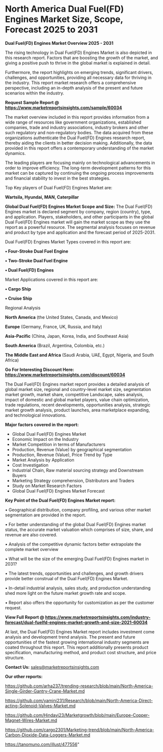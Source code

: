 # North America Dual Fuel(FD) Engines Market Size, Scope, Forecast 2025 to 2031

<Strong> Dual Fuel(FD) Engines Market Overview 2025 - 2031</strong>

The rising technology in Dual Fuel(FD) Engines Market is also depicted in this research report. Factors that are boosting the growth of the market, and giving a positive push to thrive in the global market is explained in detail.

Furthermore, the report highlights on emerging trends, significant drivers, challenges, and opportunities, providing all necessary data for thriving in the industry. This report market research offers a comprehensive perspective, including an in-depth analysis of the present and future scenarios within the industry.

<strong>Request Sample Report @ <a href=https://www.marketreportsinsights.com/sample/60034>https://www.marketreportsinsights.com/sample/60034</a></strong>

The market overview included in this report provides information from a wide range of resources like government organizations, established companies, trade and industry associations, industry brokers and other such regulatory and non-regulatory bodies. The data acquired from these organizations authenticate the Dual Fuel(FD) Engines research report, thereby aiding the clients in better decision making. Additionally, the data provided in this report offers a contemporary understanding of the market dynamics.

The leading players are focusing mainly on technological advancements in order to improve efficiency. The long-term development patterns for this market can be captured by continuing the ongoing process improvements and financial stability to invest in the best strategies.

Top Key players of Dual Fuel(FD) Engines Market are:

<strong>Wartsila, Hyundai, MAN, Caterpillar</strong>

<strong><b>Global Dual Fuel(FD) Engines Market Scope and Size:</b></strong>
The Dual Fuel(FD) Engines market is declared segment by company, region (country), type, and application. Players, stakeholders, and other participants in the global Dual Fuel(FD) Engines market will gain the market scope as they use the report as a powerful resource. The segmental analysis focuses on revenue and product by type and application and the forecast period of 2025-2031.

Dual Fuel(FD) Engines Market Types covered in this report are:

<strong>• Four-Stroke Dual Fuel Engine

• Two-Stroke Dual Fuel Engine

• Dual Fuel(FD) Engines</strong>

Market Applications covered in this report are:

<strong>• Cargo Ship

• Cruise Ship</strong> 

Regional Analysis

<strong>North America</strong> (the United States, Canada, and Mexico)

<strong>Europe</strong> (Germany, France, UK, Russia, and Italy)

<strong>Asia-Pacific</strong> (China, Japan, Korea, India, and Southeast Asia)

<strong>South America</strong> (Brazil, Argentina, Colombia, etc.)

<strong>The Middle East and Africa</strong> (Saudi Arabia, UAE, Egypt, Nigeria, and South Africa)

<strong>Go For Interesting Discount Here: <a href=https://www.marketreportsinsights.com/discount/60034>https://www.marketreportsinsights.com/discount/60034</a></strong>

The Dual Fuel(FD) Engines market report provides a detailed analysis of global market size, regional and country-level market size, segmentation market growth, market share, competitive Landscape, sales analysis, impact of domestic and global market players, value chain optimization, trade regulations, recent developments, opportunities analysis, strategic market growth analysis, product launches, area marketplace expanding, and technological innovations.

<strong><b>Major factors covered in the report:</b></strong>
<ul>
  <li>Global Dual Fuel(FD) Engines Market </li>
  <li>Economic Impact on the Industry</li>
  <li>Market Competition in terms of Manufacturers</li>
  <li>Production, Revenue (Value) by geographical segmentation</li>
  <li>Production, Revenue (Value), Price Trend by Type</li>
  <li>Market Analysis by Application</li>
  <li>Cost Investigation</li>
  <li>Industrial Chain, Raw material sourcing strategy and Downstream Buyers</li>
  <li>Marketing Strategy comprehension, Distributors and Traders</li>
  <li>Study on Market Research Factors</li>
  <li>Global Dual Fuel(FD) Engines Market Forecast</li>
</ul>

<strong><b>Key Point of the Dual Fuel(FD) Engines Market report:</b></strong>

• Geographical distribution, company profiling, and various other market segmentation are provided in the report.

• For better understanding of the global Dual Fuel(FD) Engines market status, the accurate market valuation which comprises of size, share, and revenue are also covered.

• Analysis of the competitive dynamic factors better extrapolate the complete market overview

• What will be the size of the emerging Dual Fuel(FD) Engines market in 2031?

• The latest trends, opportunities and challenges, and growth drivers provide better construal of the Dual Fuel(FD) Engines Market.

• In-detail industrial analysis, sales study, and production understanding shed more light on the future market growth rate and scope.

• Report also offers the opportunity for customization as per the customer request.

<strong><b>View Full Report @ <a href=https://www.marketreportsinsights.com/industry-forecast/dual-fuelfd-engines-market-growth-and-size-2021-60034>https://www.marketreportsinsights.com/industry-forecast/dual-fuelfd-engines-market-growth-and-size-2021-60034</a></b></strong>


At last, the Dual Fuel(FD) Engines Market report includes investment come analysis and development trend analysis. The present and future opportunities of the fastest growing international industry segments are coated throughout this report. This report additionally presents product specification, manufacturing method, and product cost structure, and price structure.

<strong>Contact Us:</strong>
sales@marketreportsinsights.com

<strong>Our other reports:</strong>

<a href=https://github.com/arha237/trending-research/blob/main/North-America-Single-Girder-Gantry-Crane-Market.md>https://github.com/arha237/trending-research/blob/main/North-America-Single-Girder-Gantry-Crane-Market.md</a>

<a href=https://github.com/yamini231/Research/blob/main/North-America-Direct-acting-Solenoid-Valves-Market.md>https://github.com/yamini231/Research/blob/main/North-America-Direct-acting-Solenoid-Valves-Market.md</a>

<a href=https://github.com/Hindavi23/Marketgrowth/blob/main/Europe-Copper-Magnet-Wires-Market.md>https://github.com/Hindavi23/Marketgrowth/blob/main/Europe-Copper-Magnet-Wires-Market.md</a>

<a href=https://github.com/cargo2301/Marketing-trend/blob/main/North-America-Carbon-Dioxide-Data-Loggers-Market.md>https://github.com/cargo2301/Marketing-trend/blob/main/North-America-Carbon-Dioxide-Data-Loggers-Market.md</a>

<a href=https://tanomuno.com/illust/477556>https://tanomuno.com/illust/477556</a>"
